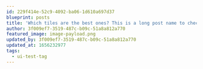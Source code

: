 ```yaml
---
id: 229f414e-52c9-4092-ba06-1d610a697d37
blueprint: posts
title: 'Which tiles are the best ones? This is a long post name to check the UI limitations on desktop & mobile'
author: 3f009ef7-3519-487c-b09c-51a8a812a770
featured_image: image-payload.png
updated_by: 3f009ef7-3519-487c-b09c-51a8a812a770
updated_at: 1656232977
tags:
  - ui-test-tag
---
```

